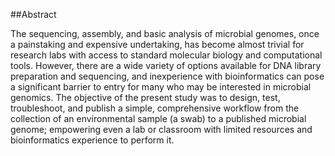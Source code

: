 ##Abstract

The sequencing, assembly, and basic analysis of microbial genomes, once a painstaking and expensive undertaking, has become almost trivial for research labs with access to standard molecular biology and computational tools. However, there are a wide variety of options available for DNA library preparation and sequencing, and inexperience with bioinformatics can pose a significant barrier to entry for many who may be interested in microbial genomics. The objective of the present study was to design, test, troubleshoot, and publish a simple, comprehensive workflow from the collection of an environmental sample (a swab) to a published microbial genome; empowering even a lab or classroom with limited resources and bioinformatics experience to perform it.
